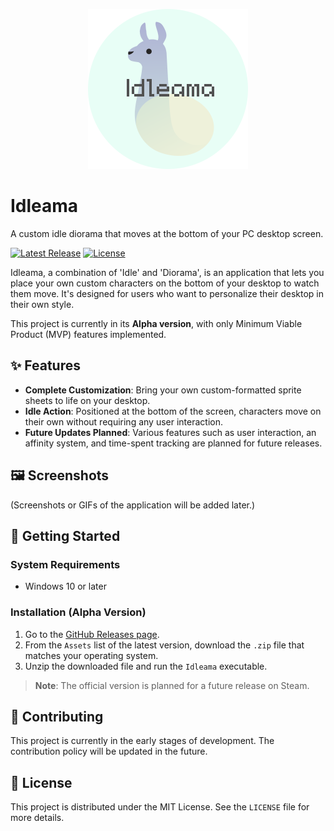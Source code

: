 <p align="center">
  <img src="/docs/icon.png" alt="Idleama Icon" width="256">
</p>

# Idleama

A custom idle diorama that moves at the bottom of your PC desktop screen.

[![Latest Release](https://img.shields.io/github/v/release/markab-j/Idleama)](https://github.com/markab-j/Idleama/releases)
[![License](https://img.shields.io/github/license/markab-j/Idleama)](LICENSE)

Idleama, a combination of 'Idle' and 'Diorama', is an application that lets you place your own custom characters on the bottom of your desktop to watch them move. It's designed for users who want to personalize their desktop in their own style.

This project is currently in its **Alpha version**, with only Minimum Viable Product (MVP) features implemented.

## ✨ Features

* **Complete Customization**: Bring your own custom-formatted sprite sheets to life on your desktop.
* **Idle Action**: Positioned at the bottom of the screen, characters move on their own without requiring any user interaction.
* **Future Updates Planned**: Various features such as user interaction, an affinity system, and time-spent tracking are planned for future releases.

## 🖼️ Screenshots

(Screenshots or GIFs of the application will be added later.)

## 🚀 Getting Started

### System Requirements

* Windows 10 or later

### Installation (Alpha Version)

1.  Go to the [GitHub Releases page](https://github.com/markab-j/Idleama/releases).
2.  From the `Assets` list of the latest version, download the `.zip` file that matches your operating system.
3.  Unzip the downloaded file and run the `Idleama` executable.

> **Note**: The official version is planned for a future release on Steam.

## 🤝 Contributing

This project is currently in the early stages of development. The contribution policy will be updated in the future.

## 📜 License

This project is distributed under the MIT License. See the `LICENSE` file for more details.
